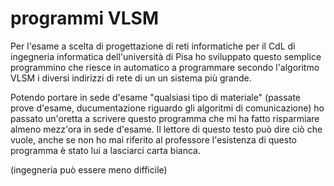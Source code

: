 # programmi VLSM

Per l'esame a scelta di progettazione di reti informatiche per il CdL di ingegneria informatica dell'università di Pisa ho sviluppato questo semplice programmino che riesce in automatico a programmare secondo l'algoritmo VLSM i diversi indirizzi di rete di un un sistema più grande.

Potendo portare in sede d'esame "qualsiasi tipo di materiale" (passate prove d'esame, ducumentazione riguardo gli algoritmi di comunicazione) ho passato un'oretta a scrivere questo programma che mi ha fatto risparmiare almeno mezz'ora in sede d'esame.
Il lettore di questo testo può dire ciò che vuole, anche se non ho mai riferito al professore l'esistenza di questo programma è stato lui a lasciarci carta bianca.

(ingegneria può essere meno difficile)